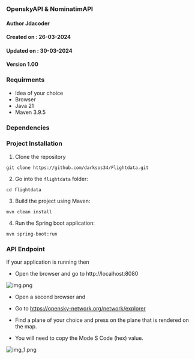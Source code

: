 ### OpenskyAPI & NominatimAPI

#### Author Jdacoder
#### Created on : 26-03-2024
#### Updated on : 30-03-2024
#### Version 1.00


### Requirments
* Idea of your choice
* Browser
* Java 21 
* Maven 3.9.5

### Dependencies


### Project Installation

1. Clone the repository

```git clone https://github.com/darksos34/Flightdata.git ```

2. Go into the ```flightdata``` folder:

```cd flightdata ```

3. Build the project using Maven:

```mvn clean install ```

4. Run the Spring boot application:

```mvn spring-boot:run ```


### API Endpoint
If your application is running then 

* Open the browser and go to http://localhost:8080

![img.png](img.png)

* Open a second browser and

* Go to https://opensky-network.org/network/explorer

* Find a plane of your choice and press on the plane that is rendered on the map.

* You will need to copy the Mode S Code (hex) value.

![img_1.png](img_1.png)
